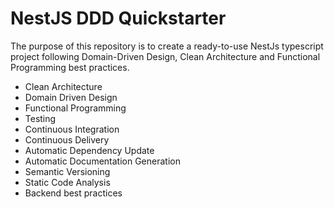 # NestJS DDD Quickstarter

The purpose of this repository is to create a ready-to-use NestJs typescript project following Domain-Driven Design, Clean Architecture and Functional Programming best practices.

- Clean Architecture
- Domain Driven Design
- Functional Programming
- Testing
- Continuous Integration
- Continuous Delivery
- Automatic Dependency Update
- Automatic Documentation Generation
- Semantic Versioning
- Static Code Analysis
- Backend best practices
  
